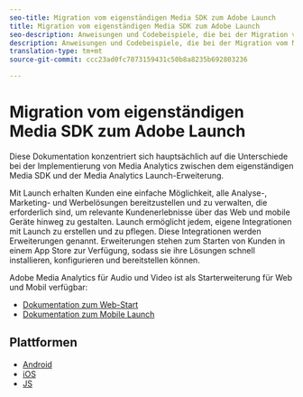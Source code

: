```yaml
---
seo-title: Migration vom eigenständigen Media SDK zum Adobe Launch
title: Migration vom eigenständigen Media SDK zum Adobe Launch
seo-description: Anweisungen und Codebeispiele, die bei der Migration vom Media SDK zum Start helfen.
description: Anweisungen und Codebeispiele, die bei der Migration vom Media SDK zum Start helfen.
translation-type: tm+mt
source-git-commit: ccc23ad0fc7073159431c50b8a8235b692803236

---
```



# Migration vom eigenständigen Media SDK zum Adobe Launch

Diese Dokumentation konzentriert sich hauptsächlich auf die Unterschiede bei der Implementierung von Media Analytics zwischen dem eigenständigen Media SDK und der Media Analytics Launch-Erweiterung.

Mit Launch erhalten Kunden eine einfache Möglichkeit, alle Analyse-, Marketing- und Werbelösungen bereitzustellen und zu verwalten, die erforderlich sind, um relevante Kundenerlebnisse über das Web und mobile Geräte hinweg zu gestalten. Launch ermöglicht jedem, eigene Integrationen mit Launch zu erstellen und zu pflegen. Diese Integrationen werden Erweiterungen genannt.
Erweiterungen stehen zum Starten von Kunden in einem App Store zur Verfügung, sodass sie ihre Lösungen schnell installieren, konfigurieren und bereitstellen können.

Adobe Media Analytics für Audio und Video ist als Starterweiterung für Web und Mobil verfügbar:

* [Dokumentation zum Web-Start](https://docs.adobe.com/content/help/en/launch/using/extensions-ref/adobe-extension/media-analytics-extension/overview.html)
* [Dokumentation zum Mobile Launch](https://aep-sdks.gitbook.io/docs/using-mobile-extensions/adobe-media-analytics)

## Plattformen

* [Android](/help/sdk-implement/sdk-to-launch/sdk-to-launch-migration-platforms/sdk-to-launch-migration-android.md)
* [iOS](/help/sdk-implement/sdk-to-launch/sdk-to-launch-migration-platforms/sdk-to-launch-migration-ios.md)
* [JS](/help/sdk-implement/sdk-to-launch/sdk-to-launch-migration-platforms/sdk-to-launch-migration-js.md)

